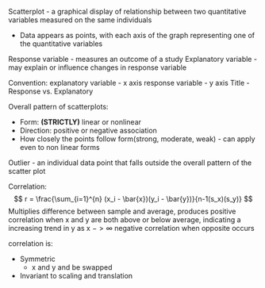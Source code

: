 Scatterplot - a graphical display of relationship between two quantitative variables measured on the same individuals
- Data appears as points, with each axis of the graph representing one of the quantitative variables

Response variable - measures an outcome of a study
Explanatory variable - may explain or influence changes in response variable

Convention: explanatory variable - x axis
		response variable - y axis
	Title - Response vs. Explanatory

Overall pattern of scatterplots:
- Form: **(STRICTLY)** linear or nonlinear
- Direction: positive or negative association
- How closely the points follow form(strong, moderate, weak) - can apply even to non linear forms

Outlier - an individual data point that falls outside the overall pattern of the scatter plot

Correlation:
$$
r = \frac{\sum_{i=1}^{n} (x_i - \bar{x})(y_i - \bar{y})}{n-1(s_x)(s_y)}
$$
Multiplies difference between sample and average, produces positive correlation when x and y are both above or below average, indicating a increasing trend in y as x $->\infty$ 
 negative correlation when opposite occurs
 
correlation is:
- Symmetric
	- x and y and be swapped
- Invariant to scaling and translation
